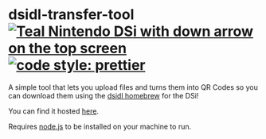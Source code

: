 # dsidl-transfer-tool [![Teal Nintendo DSi with down arrow on the top screen](https://danilionn.github.io/danis-bot-website/assets/images/dsidl-transfer-tool-icon.png)](https://dsidl-transfer-tool.dani-lionn.repl.co/) [![code style: prettier](https://img.shields.io/badge/code_style-prettier-ff69b4.svg?style=flat-square)](https://github.com/prettier/prettier)

A simple tool that lets you upload files and turns them into QR Codes so you can download them using the [dsidl homebrew](https://github.com/Epicpkmn11/dsidl) for the DSi!

You can find it hosted [here](https://dsidl-transfer-tool.glitch.me/).

Requires [node.js](https://nodejs.org/en) to be installed on your machine to run.
